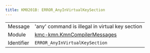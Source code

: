 ```yaml
---
title: KM0201B: ERROR_AnyInVirtualKeySection
---
```


|            |           |
|------------|---------- |
| Message    | 'any' command is illegal in virtual key section |
| Module     | [kmc-kmn.KmnCompilerMessages](kmc-kmn.kmncompilermessages) |
| Identifier | `ERROR_AnyInVirtualKeySection` |


